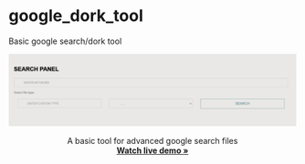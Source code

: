 # google_dork_tool
Basic google search/dork tool
<p align="center">
  <a>
    <img src="screenshot.png" alt="Screenshot" >
  </a>
 </p> 
   <p align="center">
   A basic tool for advanced google search files
    <br />
    <a href="https://jsm33t.com/dork"><strong>Watch live demo »</strong></a>
    
    
  </p>
